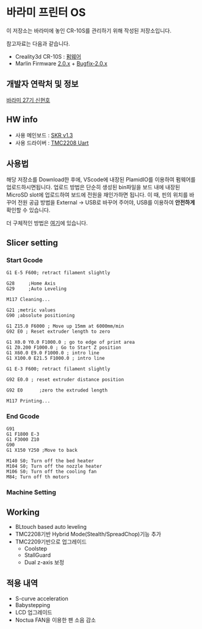 ﻿# 바라미 프린터 OS

이 저장소는 바라미에 놓인 CR-10S를 관리하기 위해 작성된 저장소입니다.

참고자료는 다음과 같습니다.
- Creality3d CR-10S : [펌웨어](https://www.creality3d.cn/download/firmware_c0001/2.html)
- Marlin Firmware [2.0.x](https://github.com/MarlinFirmware/Marlin) + [Bugfix-2.0.x](https://github.com/MarlinFirmware/Marlin/tree/bugfix-2.0.x)

## 개발자 연락처 및 정보
[바라미 27기 신현호](https://tanukimong.github.io/online-cv)

## HW info
- 사용 메인보드 : [SKR v1.3](https://github.com/bigtreetech/BIGTREETECH-SKR-V1.3)
- 사용 드라이버 : [TMC2208 Uart](https://ko.aliexpress.com/item/33012212082.html)

## 사용법
해당 저장소를 Download한 후에, VScode에 내장된 PlamidIO를 이용하여 펌웨어를 업로드하시면됩니다.
업로드 방법은 단순히 생성된 bin파일을 보드 내에 내장된 MicroSD slot에 업로드하여 보드에 전원을 재인가하면 됩니다.
이 때, 핀의 위치를 바꾸어 전원 공급 방법을 External -> USB로 바꾸어 주어야, USB를 이용하여 **안전하게** 확인할 수 있습니다.

더 구체적인 방법은 [여기](https://youtu.be/oaXfXkPYHpw?t=144)에 있습니다.

## Slicer setting

### Start Gcode
~~~
G1 E-5 F600; retract filament slightly

G28	    ;Home Axis
G29	    ;Auto Leveling

M117 Cleaning...

G21 ;metric values
G90 ;absolute positioning

G1 Z15.0 F6000 ; Move up 15mm at 6000mm/min 
G92 E0 ; Reset extruder length to zero

G1 X0.0 Y0.0 F1000.0 ; go to edge of print area
G1 Z0.200 F1000.0 ; Go to Start Z position
G1 X60.0 E9.0 F1000.0 ; intro line
G1 X100.0 E21.5 F1000.0 ; intro line

G1 E-3 F600; retract filament slightly

G92 E0.0 ; reset extruder distance position

G92 E0      ;zero the extruded length

M117 Printing...
~~~

### End Gcode
~~~
G91
G1 F1800 E-3
G1 F3000 Z10
G90
G1 X150 Y250 ;Move to back

M140 S0; Turn off the bed heater
M104 S0; Turn off the nozzle heater
M106 S0; Turn off the cooling fan
M84; Turn off th motors
~~~

### Machine Setting


## Working
- BLtouch based auto leveling
- TMC2208기반 Hybrid Mode(Stealth/SpreadChop)기능 추가
- TMC2209기반으로 업그레이드
  - Coolstep
  - StallGuard
  - Dual z-axis 보정

## 적용 내역
- S-curve acceleration
- Babystepping
- LCD 업그레이드
- Noctua FAN을 이용한 팬 소음 감소
